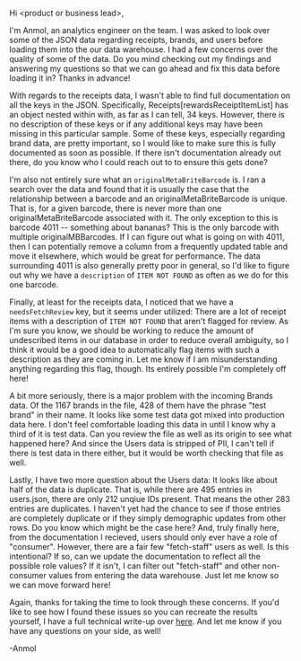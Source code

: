 
Hi \<product or business lead\>,

I'm Anmol, an analytics engineer on the team. I was asked to look over some of the JSON data regarding receipts, brands, and users before loading them into the our data warehouse. I had a few concerns over the quality of some of the data. Do you mind checking out my findings and answering my questions so that we can go ahead and fix this data before loading it in? Thanks in advance!

With regards to the receipts data, I wasn't able to find full documentation on all the keys in the JSON. Specifically, Receipts[rewardsReceiptItemList] has an object nested within with, as far as I can tell, 34 keys. However, there is no description of these keys or if any additional keys may have been missing in this particular sample. Some of these keys, especially regarding brand data, are pretty important, so I would like to make sure this is fully documented as soon as possible. If there isn't documentation already out there, do you know who I could reach out to to ensure this gets done?

I'm also not entirely sure what an `originalMetaBriteBarcode` is. I ran a search over the data and found that it is usually the case that the relationship between a barcode and an originalMetaBriteBarcode is unique. That is, for a given barcode, there is never more than one originalMetaBriteBarcode associated with it. The only exception to this is barcode 4011 -- something about bananas? This is the only barcode with multiple originalMBBarcodes. If I can figure out what is going on with 4011, then I can potentially remove a column from a frequently updated table and move it elsewhere, which would be great for performance. The data surrounding 4011 is also generally pretty poor in general, so I'd like to figure out why we have a `description` of `ITEM NOT FOUND` as often as we do for this one barcode. 

Finally, at least for the receipts data, I noticed that we have a `needsFetchReview` key, but it seems under utilized: There are a lot of receipt items with a description of `ITEM NOT FOUND` that aren't flagged for review. As I'm sure you know, we should be working to reduce the amount of undescribed items in our database in order to reduce overall ambiguity, so I think it would be a good idea to automatically flag items with such a description as they are coming in. Let me know if I am misunderstanding anything regarding this flag, though. Its entirely possible I'm completely off here!

A bit more seriously, there is a major problem with the incoming Brands data. Of the 1167 brands in the file, 428 of them have the phrase "test brand" in their name. It looks like some test data got mixed into production data here. I don't feel comfortable loading this data in until I know why a third of it is test data. Can you review the file as well as its origin to see what happened here? And since the Users data is stripped of PII, I can't tell if there is test data in there either, but it would be worth checking that file as well.

Lastly, I have two more question about the Users data: It looks like about half of the data is duplicate. That is, while there are 495 entries in users.json, there are only 212 unqiue IDs present. That means the other 283 entries are duplicates. I haven't yet had the chance to see if those entries are completely duplicate or if they simply demographic updates from other rows. Do you know which might be the case here? And, truly finally here, from the documentation I recieved, users should only ever have a role of "consumer". However, there are a fair few "fetch-staff" users as well. Is this intentional? If so, can we update the documentation to reflect all the possible role values? If it isn't, I can filter out "fetch-staff" and other non-consumer values from entering the data warehouse. Just let me know so we can move forward here!

Again, thanks for taking the time to look through these concerns. If you'd like to see how I found these issues so you can recreate the results yourself, I have a full technical write-up over [here](https://github.com/ammo414/analytics-engineering/blob/main/task3/findings-description.md). And let me know if you have any questions on your side, as well!

-Anmol

